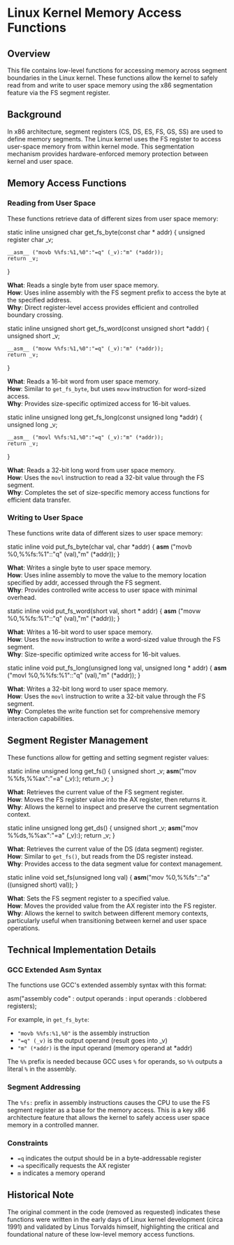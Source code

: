 # Linux Kernel Memory Access Functions

## Overview

This file contains low-level functions for accessing memory across segment boundaries in the Linux kernel. These functions allow the kernel to safely read from and write to user space memory using the x86 segmentation feature via the FS segment register.

## Background

In x86 architecture, segment registers (CS, DS, ES, FS, GS, SS) are used to define memory segments. The Linux kernel uses the FS register to access user-space memory from within kernel mode. This segmentation mechanism provides hardware-enforced memory protection between kernel and user space.

## Memory Access Functions

### Reading from User Space

These functions retrieve data of different sizes from user space memory:


static inline unsigned char get_fs_byte(const char * addr)
{
    unsigned register char _v;

    __asm__ ("movb %%fs:%1,%0":"=q" (_v):"m" (*addr));
    return _v;
}


**What**: Reads a single byte from user space memory.  
**How**: Uses inline assembly with the FS segment prefix to access the byte at the specified address.  
**Why**: Direct register-level access provides efficient and controlled boundary crossing.


static inline unsigned short get_fs_word(const unsigned short *addr)
{
    unsigned short _v;

    __asm__ ("movw %%fs:%1,%0":"=q" (_v):"m" (*addr));
    return _v;
}


**What**: Reads a 16-bit word from user space memory.  
**How**: Similar to `get_fs_byte`, but uses `movw` instruction for word-sized access.  
**Why**: Provides size-specific optimized access for 16-bit values.


static inline unsigned long get_fs_long(const unsigned long *addr)
{
    unsigned long _v;

    __asm__ ("movl %%fs:%1,%0":"=q" (_v):"m" (*addr));
    return _v;
}


**What**: Reads a 32-bit long word from user space memory.  
**How**: Uses the `movl` instruction to read a 32-bit value through the FS segment.  
**Why**: Completes the set of size-specific memory access functions for efficient data transfer.

### Writing to User Space

These functions write data of different sizes to user space memory:


static inline void put_fs_byte(char val, char *addr)
{
    __asm__ ("movb %0,%%fs:%1"::"q" (val),"m" (*addr));
}


**What**: Writes a single byte to user space memory.  
**How**: Uses inline assembly to move the value to the memory location specified by addr, accessed through the FS segment.  
**Why**: Provides controlled write access to user space with minimal overhead.


static inline void put_fs_word(short val, short * addr)
{
    __asm__ ("movw %0,%%fs:%1"::"q" (val),"m" (*addr));
}


**What**: Writes a 16-bit word to user space memory.  
**How**: Uses the `movw` instruction to write a word-sized value through the FS segment.  
**Why**: Size-specific optimized write access for 16-bit values.


static inline void put_fs_long(unsigned long val, unsigned long * addr)
{
    __asm__ ("movl %0,%%fs:%1"::"q" (val),"m" (*addr));
}


**What**: Writes a 32-bit long word to user space memory.  
**How**: Uses the `movl` instruction to write a 32-bit value through the FS segment.  
**Why**: Completes the write function set for comprehensive memory interaction capabilities.

## Segment Register Management

These functions allow for getting and setting segment register values:


static inline unsigned long get_fs() 
{
    unsigned short _v;
    __asm__("mov %%fs,%%ax":"=a" (_v):);
    return _v;
}


**What**: Retrieves the current value of the FS segment register.  
**How**: Moves the FS register value into the AX register, then returns it.  
**Why**: Allows the kernel to inspect and preserve the current segmentation context.


static inline unsigned long get_ds() 
{
    unsigned short _v;
    __asm__("mov %%ds,%%ax":"=a" (_v):);
    return _v;
}


**What**: Retrieves the current value of the DS (data segment) register.  
**How**: Similar to `get_fs()`, but reads from the DS register instead.  
**Why**: Provides access to the data segment value for context management.


static inline void set_fs(unsigned long val)
{
    __asm__("mov %0,%%fs"::"a" ((unsigned short) val));
}


**What**: Sets the FS segment register to a specified value.  
**How**: Moves the provided value from the AX register into the FS register.  
**Why**: Allows the kernel to switch between different memory contexts, particularly useful when transitioning between kernel and user space operations.

## Technical Implementation Details

### GCC Extended Asm Syntax

The functions use GCC's extended assembly syntax with this format:


asm("assembly code" : output operands : input operands : clobbered registers);


For example, in `get_fs_byte`:
- `"movb %%fs:%1,%0"` is the assembly instruction
- `"=q" (_v)` is the output operand (result goes into _v)
- `"m" (*addr)` is the input operand (memory operand at *addr)

The `%%` prefix is needed because GCC uses `%` for operands, so `%%` outputs a literal `%` in the assembly.

### Segment Addressing

The `%fs:` prefix in assembly instructions causes the CPU to use the FS segment register as a base for the memory access. This is a key x86 architecture feature that allows the kernel to safely access user space memory in a controlled manner.

### Constraints

- `=q` indicates the output should be in a byte-addressable register
- `=a` specifically requests the AX register
- `m` indicates a memory operand

## Historical Note

The original comment in the code (removed as requested) indicates these functions were written in the early days of Linux kernel development (circa 1991) and validated by Linus Torvalds himself, highlighting the critical and foundational nature of these low-level memory access functions.

